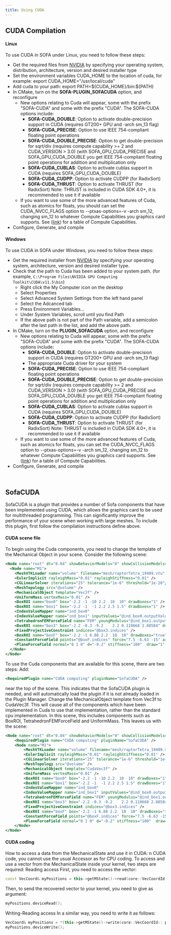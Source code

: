 ```yaml
---
title: Using CUDA
---
```


CUDA Compilation
----------------

#### Linux

To use CUDA in SOFA under Linux, you need to follow these steps:

-   Get the required files from
    [NVIDIA](https://developer.nvidia.com/cuda-downloads "http://www.nvidia.com/content/cuda/cuda-downloads.html") by specifying your operating system, distribution, architecture, version and desired installer type
-   Set the environment variables CUDA\_HOME to the location of cuda,
    for example: export CUDA\_HOME="/usr/local/cuda"
-   Add cuda to your path: export PATH=\${CUDA\_HOME}/bin:\${PATH}
-   In CMake, turn on the **SOFA-PLUGIN\_SOFACUDA** option, and
    reconfigure
    -   New options relating to Cuda will appear, some with the prefix
        "SOFA-CUDA" and some with the prefix "CUDA". The SOFA-CUDA
        options include:
        -   **SOFA-CUDA\_DOUBLE**: Option to activate double-precision
            support in CUDA (requires GT200+ GPU and -arch sm\_13 flag)
        -   **SOFA-CUDA\_PRECISE**: Option to use IEEE 754-compliant
            floating point operations
        -   **SOFA-CUDA\_DOUBLE\_PRECISE**: Option to get
            double-precision for sqrt/div (requires compute
            capability &gt;= 2 and CUDA\_VERSION &gt; 3.0) (with
            SOFA\_GPU\_CUDA\_PRECISE and SOFA\_GPU\_CUDA\_DOUBLE you get
            IEEE 754-compliant floating point operations for addition
            and multiplication only
        -   **SOFA-CUDA\_CUBLAS**: Option to activate cublas support in
            CUDA (requires SOFA\_GPU\_CUDA\_DOUBLE)
        -   **SOFA-CUDA\_CUDPP**: Option to activate CUDPP
            (for RadixSort)
        -   **SOFA-CUDA\_THRUST**: Option to activate THRUST
            (for RadixSort) Note: THRUST is included in CUDA SDK 4.0+,
            it is recommended to use it if available
    -   If you want to use some of the more advanced features of Cuda,
        such as atomics for floats, you should can set the
        CUDA\_NVCC\_FLAGS option to --ptxas-options=-v -arch sm\_12,
        changing sm\_12 to whatever Compute Capabilities you graphics
        card supports. See
        ([link](https://developer.nvidia.com/cuda-gpus)) for a table of
        Compute Capabilities.
-   Configure, Generate, and compile

#### Windows

To use CUDA in SOFA under Windows, you need to follow these steps:

-   Get the required installer from
    [NVIDIA](https://developer.nvidia.com/cuda-downloads) by specifying your operating system, architecture, version and desired installer type.
-   Check that the path to Cuda has been added to your system path. (for
    example, `C:\Program Files\NVIDIA GPU Computing Toolkit\CUDA\v11.5\bin`)
    -   Right click the My Computer icon on the desktop
    -   Select Properties
    -   Select Advanced System Settings from the left hand panel
    -   Select the Adcanced tab
    -   Press Environment Variables...
    -   Under System Variables, scroll until you find Path
    -   If the above path is not part of the Path variable, add a
        semicolon after the last path in the list, and add the
        above path.
-   In CMake, turn on the **PLUGIN\_SOFACUDA** option, and
    reconfigure
    -   New options relating to Cuda will appear, some with the prefix
        "SOFA-CUDA" and some with the prefix "CUDA". The SOFA-CUDA
        options include:
        -   **SOFA-CUDA\_DOUBLE**: Option to activate double-precision
            support in CUDA (requires GT200+ GPU and -arch sm\_13 flag)
        -   The appropriate Cuda driver for your system
        -   **SOFA-CUDA\_PRECISE**: Option to use IEEE 754-compliant
            floating point operations
        -   **SOFA-CUDA\_DOUBLE\_PRECISE**: Option to get
            double-precision for sqrt/div (requires compute
            capability &gt;= 2 and CUDA\_VERSION &gt; 3.0) (with
            SOFA\_GPU\_CUDA\_PRECISE and SOFA\_GPU\_CUDA\_DOUBLE you get
            IEEE 754-compliant floating point operations for addition
            and multiplication only
        -   **SOFA-CUDA\_CUBLAS**: Option to activate cublas support in
            CUDA (requires SOFA\_GPU\_CUDA\_DOUBLE)
        -   **SOFA-CUDA\_CUDPP**: Option to activate CUDPP
            (for RadixSort)
        -   **SOFA-CUDA\_THRUST**: Option to activate THRUST
            (for RadixSort) Note: THRUST is included in CUDA SDK 4.0+,
            it is recommended to use it if available
    -   If you want to use some of the more advanced features of Cuda,
        such as atomics for floats, you can set the
        CUDA\_NVCC\_FLAGS option to --ptxas-options=-v -arch sm\_12,
        changing sm\_12 to whatever Compute Capabilities you graphics
        card supports. See
        ([link](https://developer.nvidia.com/cuda-gpus)) for a table of
        Compute Capabilities.
-   Configure, Generate, and compile

 

SofaCUDA
--------

SofaCUDA is a plugin that provides a number of Sofa components that have
been implemented using CUDA, which allows
the graphics card to be used for multithreaded programming. This can
significantly improve the performance of your scene when working with
large meshes. To include this plugin, first follow the compilation
instructions define above.

#### CUDA scene file

To begin using the Cuda components, you need to change the template of
the Mechanical Object in your scene. Consider the following scene:

```xml
<Node name="root" dt="0.04" showBehaviorModels="0" showCollisionModels="0" showMappings="0" showForceFields="1">
  <Node name="M1">
    <MeshVTKLoader name="volume" filename="mesh/raptorTetra_19409.vtu" onlyAttachedPoints="false" />
    <EulerImplicit rayleighMass="0.01" rayleighStiffness="0.01" />
    <CGLinearSolver iterations="25" tolerance="1e-6" threshold="1e-20"/>
    <MeshTopology src="@volume" />
    <MechanicalObject template="Vec3f" />
    <UniformMass vertexMass="0.01" />
    <BoxROI name="box0" box="-2.2 -1 -10 2.2  10  10" drawBoxes="1" />
    <BoxROI name="box1" box="-2.2 -1  -1 2.2 2.5 1.5" drawBoxes="1" />
    <IndexValueMapper name="ind_box0"                                      indices="@box0.tetrahedronIndices" value="100000" />
    <IndexValueMapper name="ind_box1" inputValues="@ind_box0.outputValues" indices="@box1.tetrahedronIndices" value="1000000" />
    <TetrahedronFEMForceField name="FEM" youngModulus="@ind_box1.outputValues" poissonRatio="0.4" listening="true" />
    <BoxROI name="box3" box="-2.2 -0.3 -9.2    2.2 0.110668 2.88584" drawBoxes="1" drawSize="2" />
    <FixedProjectiveConstraint indices="@box3.indices" />
    <BoxROI name="boxF" box="-2.2 -1 6.88 2.2  10  10" drawBoxes="true" />
    <ConstantForceField points="@boxF.indices" force="7.5 -6.63 -15" arrowSizeCoef="0.1" />
    <PlaneForceField normal="0 1 0" d="-0.2" stiffness="100"  draw="1" drawSize="20" />
  </Node>
</Node>
```

To use the Cuda components that are available for this scene, there are
two steps: Add:

```xml
<RequiredPlugin name="CUDA computing" pluginName="SofaCUDA" />
```

near the top of the scene. This indicates that the SofaCUDA plugin is
needed, and will automatically load the plugin if it is not already
loaded in the Plugin Manager. Change the MechanicalObject template from
Vec3f to CudaVec3f. This will cause all of the components which have
been implemented in Cuda to use that implementation, rather than the
standard cpu implementation. In this scene, this includes components
such as BoxROI, TetrahedronFEMForceField and UniformMass. This leaves us
with the scene:

```xml
<Node name="root" dt="0.04" showBehaviorModels="0" showCollisionModels="0" showMappings="0" showForceFields="1">
    <RequiredPlugin name="CUDA computing" pluginName="SofaCUDA" />
    <Node name="M1">
        <MeshVTKLoader name="volume" filename="mesh/raptorTetra_19409.vtu" onlyAttachedPoints="false" />
        <EulerImplicit rayleighMass="0.01" rayleighStiffness="0.01" />
        <CGLinearSolver iterations="25" tolerance="1e-6" threshold="1e-20"/>
        <MeshTopology src="@volume" />
        <MechanicalObject template="CudaVec3f" />
        <UniformMass vertexMass="0.01" />
        <BoxROI name="box0" box="-2.2 -1 -10 2.2  10  10" drawBoxes="1" />
        <BoxROI name="box1" box="-2.2 -1  -1 2.2 2.5 1.5" drawBoxes="1" />
        <IndexValueMapper name="ind_box0"                                      indices="@box0.tetrahedronIndices" value="100000" />
        <IndexValueMapper name="ind_box1" inputValues="@ind_box0.outputValues" indices="@box1.tetrahedronIndices" value="1000000" />
        <TetrahedronFEMForceField name="FEM" youngModulus="@ind_box1.outputValues" poissonRatio="0.4" listening="true" />
        <BoxROI name="box3" box="-2.2 -0.3 -9.2    2.2 0.110668 2.88584" drawBoxes="1" drawSize="2" />
        <FixedProjectiveConstraint indices="@box3.indices" />
        <BoxROI name="boxF" box="-2.2 -1 6.88 2.2  10  10" drawBoxes="true" />
        <ConstantForceField points="@boxF.indices" force="7.5 -6.63 -15" arrowSizeCoef="0.1" />
        <PlaneForceField normal="0 1 0" d="-0.2" stiffness="100"  draw="1" drawSize="20" />
    </Node>
</Node>
```

#### CUDA coding

How to access a data from the MechanicalState and use it in CUDA: n CUDA
code, you cannot use the usual Accessor as for CPU coding. To access and
use a vector from the MechanicalState inside your kernel, two steps are
required: Reading access First, you need to access the vector:

``` cpp
const VecCoord& myPositions = this->getMState()->read(core::VecCoordId:: position())->getValue();
```

Then, to send the recovered vector to your kernel, you need to give as
argument:

``` cpp
myPositions.deviceRead();
```

Writing-Reading access In a similar way, you need to write it as
follows:

``` cpp
VecCoord& myPositions = *(this->getMState()->write(core::VecCoordId:: position()).beginEdit());
myPositions.deviceWrite();
```
